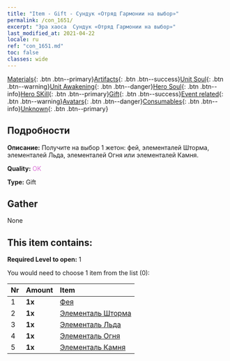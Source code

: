 ```yaml
---
title: "Item - Gift - Сундук «Отряд Гармонии на выбор»"
permalink: /con_1651/
excerpt: "Эра хаоса  Сундук «Отряд Гармонии на выбор»"
last_modified_at: 2021-04-22
locale: ru
ref: "con_1651.md"
toc: false
classes: wide
---
```

 [Materials](/ItemsRU/){: .btn .btn--primary}[Artifacts](/ItemsRU/Artifacts/){: .btn .btn--success}[Unit Soul](/ItemsRU/UnitSoul/){: .btn .btn--warning}[Unit Awakening](/ItemsRU/UnitAwakening/){: .btn .btn--danger}[Hero Soul](/ItemsRU/HeroSoul/){: .btn .btn--info}[Hero SKill](/ItemsRU/HeroSkill/){: .btn .btn--primary}[Gift](/ItemsRU/Gift/){: .btn .btn--success}[Event related](/ItemsRU/Events/){: .btn .btn--warning}[Avatars](/ItemsRU/Avatars/){: .btn .btn--danger}[Consumables](/ItemsRU/Consumables/){: .btn .btn--info}[Unknown](/ItemsRU/Unknown/){: .btn .btn--primary}

## Подробности
 **Описание:** Получите на выбор 1 жетон: фей, элементалей Шторма, элементалей Льда, элементалей Огня или элементалей Камня.

 **Quality:** <span style="color: #DA70D6">OK</span>

 **Type:** Gift

## Gather

  None

## This item contains:

 **Required Level to open:** 1

 You would need to choose 1 item from the list (0):

  | Nr | Amount |     Item    |
  |:---|:-------|:------------|
  | 1 |  **1x** | [Фея](/ru/Items/unt_262/) |  | 
  | 2 |  **1x** | [Элементаль Шторма](/ru/Items/unt_263/) |  | 
  | 3 |  **1x** | [Элементаль Льда](/ru/Items/unt_264/) |  | 
  | 4 |  **1x** | [Элементаль Огня](/ru/Items/unt_265/) |  | 
  | 5 |  **1x** | [Элементаль Камня](/ru/Items/unt_266/) |  | 

